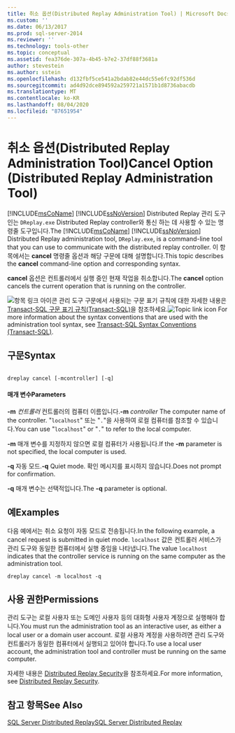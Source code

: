 ```yaml
---
title: 취소 옵션(Distributed Replay Administration Tool) | Microsoft Docs
ms.custom: ''
ms.date: 06/13/2017
ms.prod: sql-server-2014
ms.reviewer: ''
ms.technology: tools-other
ms.topic: conceptual
ms.assetid: fea376de-307a-4b45-b7e2-37df88f3681a
author: stevestein
ms.author: sstein
ms.openlocfilehash: d132fbf5ce541a2bdab82e44dc55e6fc92df536d
ms.sourcegitcommit: ad4d92dce894592a259721a1571b1d8736abacdb
ms.translationtype: MT
ms.contentlocale: ko-KR
ms.lasthandoff: 08/04/2020
ms.locfileid: "87651954"
---
```

# <a name="cancel-option-distributed-replay-administration-tool"></a><span data-ttu-id="b5847-102">취소 옵션(Distributed Replay Administration Tool)</span><span class="sxs-lookup"><span data-stu-id="b5847-102">Cancel Option (Distributed Replay Administration Tool)</span></span>
  <span data-ttu-id="b5847-103">[!INCLUDE[msCoName](../../includes/msconame-md.md)] [!INCLUDE[ssNoVersion](../../includes/ssnoversion-md.md)] Distributed Replay 관리 도구인는 `DReplay.exe` Distributed Replay controller와 통신 하는 데 사용할 수 있는 명령줄 도구입니다.</span><span class="sxs-lookup"><span data-stu-id="b5847-103">The [!INCLUDE[msCoName](../../includes/msconame-md.md)] [!INCLUDE[ssNoVersion](../../includes/ssnoversion-md.md)] Distributed Replay administration tool, `DReplay.exe`, is a command-line tool that you can use to communicate with the distributed replay controller.</span></span> <span data-ttu-id="b5847-104">이 항목에서는 **cancel** 명령줄 옵션과 해당 구문에 대해 설명합니다.</span><span class="sxs-lookup"><span data-stu-id="b5847-104">This topic describes the **cancel** command-line option and corresponding syntax.</span></span>

 <span data-ttu-id="b5847-105">**cancel** 옵션은 컨트롤러에서 실행 중인 현재 작업을 취소합니다.</span><span class="sxs-lookup"><span data-stu-id="b5847-105">The **cancel** option cancels the current operation that is running on the controller.</span></span>

 <span data-ttu-id="b5847-106">![항목 링크 아이콘](../../database-engine/media/topic-link.gif "항목 링크 아이콘") 관리 도구 구문에서 사용되는 구문 표기 규칙에 대한 자세한 내용은 [Transact-SQL 구문 표기 규칙&#40;Transact-SQL&#41;](/sql/t-sql/language-elements/transact-sql-syntax-conventions-transact-sql)을 참조하세요.</span><span class="sxs-lookup"><span data-stu-id="b5847-106">![Topic link icon](../../database-engine/media/topic-link.gif "Topic link icon") For more information about the syntax conventions that are used with the administration tool syntax, see [Transact-SQL Syntax Conventions &#40;Transact-SQL&#41;](/sql/t-sql/language-elements/transact-sql-syntax-conventions-transact-sql).</span></span>

## <a name="syntax"></a><span data-ttu-id="b5847-107">구문</span><span class="sxs-lookup"><span data-stu-id="b5847-107">Syntax</span></span>

```

dreplay cancel [-mcontroller] [-q] 
```

#### <a name="parameters"></a><span data-ttu-id="b5847-108">매개 변수</span><span class="sxs-lookup"><span data-stu-id="b5847-108">Parameters</span></span>
 <span data-ttu-id="b5847-109">**-m** *컨트롤러* 컨트롤러의 컴퓨터 이름입니다.</span><span class="sxs-lookup"><span data-stu-id="b5847-109">**-m** *controller* The computer name of the controller.</span></span> <span data-ttu-id="b5847-110">"`localhost`" 또는 "`.`"을 사용하여 로컬 컴퓨터를 참조할 수 있습니다.</span><span class="sxs-lookup"><span data-stu-id="b5847-110">You can use "`localhost`" or "`.`" to refer to the local computer.</span></span>

 <span data-ttu-id="b5847-111">**-m** 매개 변수를 지정하지 않으면 로컬 컴퓨터가 사용됩니다.</span><span class="sxs-lookup"><span data-stu-id="b5847-111">If the **-m** parameter is not specified, the local computer is used.</span></span>

 <span data-ttu-id="b5847-112">**-q** 자동 모드.</span><span class="sxs-lookup"><span data-stu-id="b5847-112">**-q** Quiet mode.</span></span> <span data-ttu-id="b5847-113">확인 메시지를 표시하지 않습니다.</span><span class="sxs-lookup"><span data-stu-id="b5847-113">Does not prompt for confirmation.</span></span>

 <span data-ttu-id="b5847-114">**-q** 매개 변수는 선택적입니다.</span><span class="sxs-lookup"><span data-stu-id="b5847-114">The **-q** parameter is optional.</span></span>

## <a name="examples"></a><span data-ttu-id="b5847-115">예</span><span class="sxs-lookup"><span data-stu-id="b5847-115">Examples</span></span>
 <span data-ttu-id="b5847-116">다음 예에서는 취소 요청이 자동 모드로 전송됩니다.</span><span class="sxs-lookup"><span data-stu-id="b5847-116">In the following example, a cancel request is submitted in quiet mode.</span></span> <span data-ttu-id="b5847-117">`localhost` 값은 컨트롤러 서비스가 관리 도구와 동일한 컴퓨터에서 실행 중임을 나타냅니다.</span><span class="sxs-lookup"><span data-stu-id="b5847-117">The value `localhost` indicates that the controller service is running on the same computer as the administration tool.</span></span>

```
dreplay cancel -m localhost -q
```

## <a name="permissions"></a><span data-ttu-id="b5847-118">사용 권한</span><span class="sxs-lookup"><span data-stu-id="b5847-118">Permissions</span></span>
 <span data-ttu-id="b5847-119">관리 도구는 로컬 사용자 또는 도메인 사용자 등의 대화형 사용자 계정으로 실행해야 합니다.</span><span class="sxs-lookup"><span data-stu-id="b5847-119">You must run the administration tool as an interactive user, as either a local user or a domain user account.</span></span> <span data-ttu-id="b5847-120">로컬 사용자 계정을 사용하려면 관리 도구와 컨트롤러가 동일한 컴퓨터에서 실행되고 있어야 합니다.</span><span class="sxs-lookup"><span data-stu-id="b5847-120">To use a local user account, the administration tool and controller must be running on the same computer.</span></span>

 <span data-ttu-id="b5847-121">자세한 내용은 [Distributed Replay Security](distributed-replay-security.md)을 참조하세요.</span><span class="sxs-lookup"><span data-stu-id="b5847-121">For more information, see [Distributed Replay Security](distributed-replay-security.md).</span></span>

## <a name="see-also"></a><span data-ttu-id="b5847-122">참고 항목</span><span class="sxs-lookup"><span data-stu-id="b5847-122">See Also</span></span>
 [<span data-ttu-id="b5847-123">SQL Server Distributed Replay</span><span class="sxs-lookup"><span data-stu-id="b5847-123">SQL Server Distributed Replay</span></span>](sql-server-distributed-replay.md)


